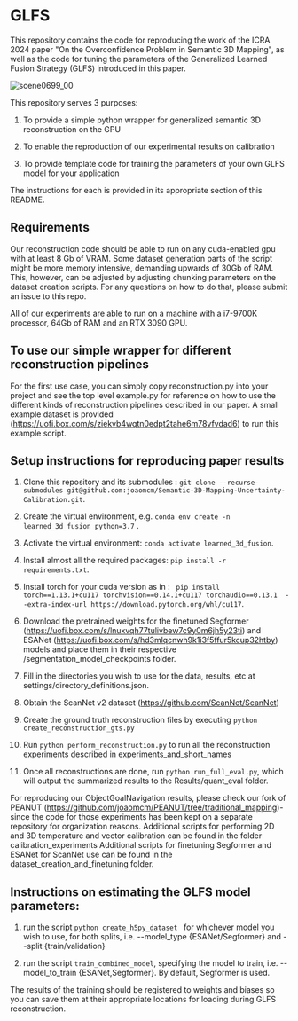 # GLFS
This repository contains the code for reproducing the work of the ICRA 2024 paper "On the Overconfidence Problem in Semantic 3D Mapping", as well as the code for tuning the parameters of the Generalized Learned Fusion Strategy (GLFS) introduced in this paper.


![scene0699_00](https://github.com/joaomcm/Semantic-3D-Mapping-Uncertainty-Calibration/assets/27590978/17eadbbc-0915-493e-ba56-92144e73442e)

This repository serves 3 purposes: 

1) To provide a simple python wrapper for generalized semantic 3D reconstruction on the GPU

2) To enable the reproduction of our experimental results on calibration

3) To provide template code for training the parameters of your own GLFS model for your application

The instructions for each is provided in its appropriate section of this README.

## Requirements

Our reconstruction code should be able to run on any cuda-enabled gpu with at least 8 Gb of VRAM. Some dataset generation parts of the script might be more memory intensive, demanding upwards of 30Gb of RAM. This, however, can be adjusted by adjusting chunking parameters on the dataset creation scripts. For any questions on how to do that, please submit an issue to this repo. 

All of our experiments are able to run on a machine with a i7-9700K processor, 64Gb of RAM and an RTX 3090 GPU. 

## To use our simple wrapper for different reconstruction pipelines

For the first use case, you can simply copy reconstruction.py into your project and see the top level example.py for reference on how to use the different kinds of reconstruction pipelines described in our paper. A small example dataset is provided (https://uofi.box.com/s/ziekvb4wqtn0edpt2tahe6m78vfvdad6) to run this example script.

## Setup instructions for reproducing paper results

1) Clone this repository and its submodules : ``` git clone --recurse-submodules git@github.com:joaomcm/Semantic-3D-Mapping-Uncertainty-Calibration.git ```.

2) Create the virtual environment, e.g. ``` conda env create -n learned_3d_fusion python=3.7 ``` .

3) Activate the virtual environment: ``` conda activate learned_3d_fusion ```.

4) Install almost all the required packages: ``` pip install -r requirements.txt ```.

5) Install torch for your cuda version as in : ```  pip install torch==1.13.1+cu117 torchvision==0.14.1+cu117 torchaudio==0.13.1  --extra-index-url https://download.pytorch.org/whl/cu117 ```.

6) Download the pretrained weights for the finetuned Segformer (https://uofi.box.com/s/lnuxvqh77tulivbew7c9y0m6jh5y23ti) and ESANet (https://uofi.box.com/s/hd3mlqcnwh9k1i3f5ffur5kcup32htby) models and place them in their respective /segmentation_model_checkpoints folder.

7) Fill in the directories you wish to use for the data, results, etc at settings/directory_definitions.json.

8) Obtain the ScanNet v2 dataset (https://github.com/ScanNet/ScanNet)

9) Create the ground truth reconstruction files by executing ```python create_reconstruction_gts.py```

10) Run ```python perform_reconstruction.py``` to run all the reconstruction experiments described in experiments_and_short_names

11) Once all reconstructions are done, run ```python run_full_eval.py```, which will output the summarized results to the Results/quant_eval folder.


For reproducing our ObjectGoalNavigation results, please check our fork of PEANUT (https://github.com/joaomcm/PEANUT/tree/traditional_mapping)- since the code for those experiments has been kept on a separate repository for organization reasons. 
Additional scripts for performing 2D and 3D temperature and vector calibration can be found in the folder calibration_experiments
Additional scripts for finetuning Segformer and ESANet for ScanNet use can be found in the dataset_creation_and_finetuning folder.

## Instructions on estimating the GLFS model parameters:

1) run the script ```python create_h5py_dataset ``` for whichever model you wish to use, for both splits, i.e. --model_type {ESANet/Segformer} and --split {train/validation}

2) run the script ```train_combined_model```, specifying the model to train, i.e. --model_to_train {ESANet,Segformer}. By default, Segformer is used.

The results of the training should be registered to weights and biases so you can save them at their appropriate locations for loading during GLFS reconstruction. 
